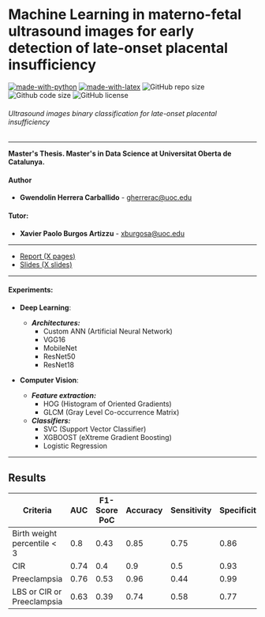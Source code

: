 Machine Learning in materno-fetal ultrasound images for early detection of late-onset placental insufficiency
=

[![made-with-python](https://img.shields.io/badge/Coded%20with-Python-21496b.svg?style=for-the-badge&logo=Python)](https://www.python.org/)
[![made-with-latex](https://img.shields.io/badge/Documented%20with-LaTeX-4c9843.svg?style=for-the-badge&logo=Latex)](https://www.latex-project.org/)
![GitHub repo size](https://img.shields.io/github/repo-size/gwendysyd/Placenta-Insufficiency-Classification?style=for-the-badge&logo=Github)
![Github code size](https://img.shields.io/github/languages/code-size/gwendysyd/Placenta-Insufficiency-Classification?style=for-the-badge&logo=Github)
![GitHub license](https://img.shields.io/github/license/gwendysyd/Placenta-Insufficiency-Classification?style=for-the-badge&logo=Github)

###### Ultrasound images binary classification for late-onset placental insufficiency

***********

**Master's Thesis. Master's in Data Science at Universitat Oberta de Catalunya.**

#### Author
* **Gwendolin Herrera Carballido** - [gherrerac@uoc.edu](mailto:gherrerac@uoc.edu)

#### Tutor: 
* **Xavier Paolo Burgos Artizzu** - [xburgosa@uoc.edu](mailto:xburgosa@uoc.edu)

***************
* [Report (X pages)](http:...)
* [Slides (X slides)](https://github.com/gwendysyd/Placenta-Insufficiency-Classification/blob/master/doc/...pdf)
***************

#### Experiments:
* **Deep Learning**:
    * ***Architectures:***
        * Custom ANN (Artificial Neural Network)
        * VGG16
        * MobileNet
        * ResNet50
        * ResNet18

* **Computer Vision**:
    * ***Feature extraction:***
        * HOG (Histogram of Oriented Gradients)
        * GLCM (Gray Level Co-occurrence Matrix)
    * ***Classifiers:***
        * SVC (Support Vector Classifier)
        * XGBOOST (eXtreme Gradient Boosting)
        * Logistic Regression

***************
## Results

| Criteria                                     | AUC  | F1-Score PoC | Accuracy | Sensitivity | Specificity | PPV   | NPV   | PLR   | NLR   |
|---------------------------------------------------|------|--------------|----------|-------------|-------------|-------|-------|-------|-------|
| Birth weight percentile < 3                       | 0.8  | 0.43         | 0.85     | 0.75        | 0.86        | 0.3   | 0.98  | 5.46  | 0.29  |
| CIR | 0.74 | 0.4          | 0.9      | 0.5         | 0.93        | 0.33  | 0.96  | 6.75  | 0.54  |
| Preeclampsia    | 0.76 | 0.53         | 0.96     | 0.44        | 0.99        | 0.67  | 0.97  | 34.67 | 0.56  |
| LBS or CIR or Preeclampsia           | 0.63 | 0.39         | 0.74     | 0.58        | 0.77        | 0.3   | 0.92  | 2.51  | 0.54  |
